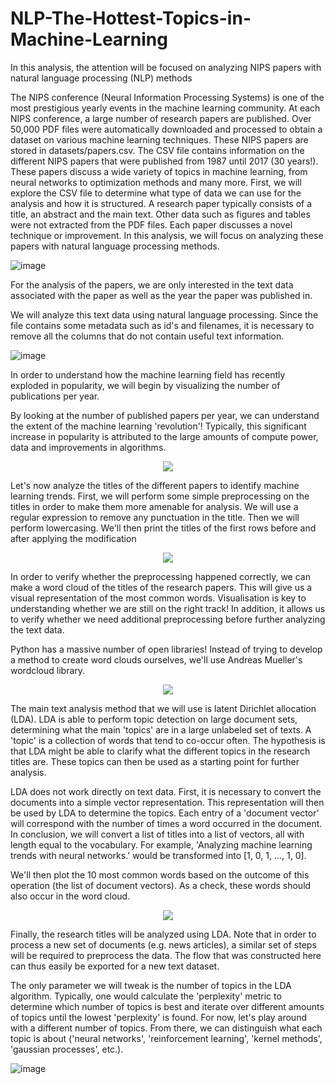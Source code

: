 # NLP-The-Hottest-Topics-in-Machine-Learning
In this analysis, the attention will be focused on analyzing NIPS papers with natural language processing (NLP) methods

The NIPS conference (Neural Information Processing Systems) is one of the most prestigious yearly events in the machine learning community. At each NIPS conference, a large number of research papers are published. Over 50,000 PDF files were automatically downloaded and processed to obtain a dataset on various machine learning techniques. These NIPS papers are stored in datasets/papers.csv. The CSV file contains information on the different NIPS papers that were published from 1987 until 2017 (30 years!). These papers discuss a wide variety of topics in machine learning, from neural networks to optimization methods and many more.
First, we will explore the CSV file to determine what type of data we can use for the analysis and how it is structured. A research paper typically consists of a title, an abstract and the main text. Other data such as figures and tables were not extracted from the PDF files. Each paper discusses a novel technique or improvement. In this analysis, we will focus on analyzing these papers with natural language processing methods.

![image](https://user-images.githubusercontent.com/90570944/163069014-d08309c9-ce50-4d30-b934-19eca7d0daae.png)

For the analysis of the papers, we are only interested in the text data associated with the paper as well as the year the paper was published in.

We will analyze this text data using natural language processing. Since the file contains some metadata such as id's and filenames, it is necessary to remove all the columns that do not contain useful text information.

![image](https://user-images.githubusercontent.com/90570944/163069113-a6bdce8c-34cd-4ede-975a-585ac3d99893.png)

In order to understand how the machine learning field has recently exploded in popularity, we will begin by visualizing the number of publications per year.

By looking at the number of published papers per year, we can understand the extent of the machine learning 'revolution'! Typically, this significant increase in popularity is attributed to the large amounts of compute power, data and improvements in algorithms.

<p align="center">
  <img src="https://user-images.githubusercontent.com/90570944/163069188-4b61066b-f168-4778-995e-e4199690f241.png">
</p>

Let's now analyze the titles of the different papers to identify machine learning trends. First, we will perform some simple preprocessing on the titles in order to make them more amenable for analysis. We will use a regular expression to remove any punctuation in the title. Then we will perform lowercasing. We'll then print the titles of the first rows before and after applying the modification

<p align="center">
  <img src="https://user-images.githubusercontent.com/90570944/163069639-114742a0-5c86-4fc3-926d-7e4523f9756a.png">
</p>

In order to verify whether the preprocessing happened correctly, we can make a word cloud of the titles of the research papers. This will give us a visual representation of the most common words. Visualisation is key to understanding whether we are still on the right track! In addition, it allows us to verify whether we need additional preprocessing before further analyzing the text data.

Python has a massive number of open libraries! Instead of trying to develop a method to create word clouds ourselves, we'll use Andreas Mueller's wordcloud library.

<p align="center">
  <img src="https://user-images.githubusercontent.com/90570944/163069822-3e554ca4-448c-4540-a62d-111d63d485e9.png">
</p>

The main text analysis method that we will use is latent Dirichlet allocation (LDA). LDA is able to perform topic detection on large document sets, determining what the main 'topics' are in a large unlabeled set of texts. A 'topic' is a collection of words that tend to co-occur often. The hypothesis is that LDA might be able to clarify what the different topics in the research titles are. These topics can then be used as a starting point for further analysis.

LDA does not work directly on text data. First, it is necessary to convert the documents into a simple vector representation. This representation will then be used by LDA to determine the topics. Each entry of a 'document vector' will correspond with the number of times a word occurred in the document. In conclusion, we will convert a list of titles into a list of vectors, all with length equal to the vocabulary. For example, 'Analyzing machine learning trends with neural networks.' would be transformed into [1, 0, 1, ..., 1, 0].

We'll then plot the 10 most common words based on the outcome of this operation (the list of document vectors). As a check, these words should also occur in the word cloud.

<p align="center">
  <img src="https://user-images.githubusercontent.com/90570944/163070073-64c43850-fc1a-4a4e-a2db-84abd7524b40.png">
</p>

Finally, the research titles will be analyzed using LDA. Note that in order to process a new set of documents (e.g. news articles), a similar set of steps will be required to preprocess the data. The flow that was constructed here can thus easily be exported for a new text dataset.

The only parameter we will tweak is the number of topics in the LDA algorithm. Typically, one would calculate the 'perplexity' metric to determine which number of topics is best and iterate over different amounts of topics until the lowest 'perplexity' is found. For now, let's play around with a different number of topics. From there, we can distinguish what each topic is about ('neural networks', 'reinforcement learning', 'kernel methods', 'gaussian processes', etc.).

![image](https://user-images.githubusercontent.com/90570944/163070238-6456af0d-91ce-4034-a999-8de434213d3f.png)


